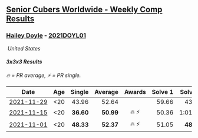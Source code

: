 <style>table {white-space: nowrap;}</style>
<link rel="stylesheet" type="text/css" href="/scw-comp/css/flags.css" />

## [Senior Cubers Worldwide - Weekly Comp Results](/scw-comp/results/)
### [Hailey Doyle](README.md) - [2021DOYL01](https://www.worldcubeassociation.org/persons/2021DOYL01?event=333)

<i class="flag flag-US" />&nbsp;United States

#### 3x3x3 Results

<span style="white-space: nowrap;">🔥 = PR average</span>, <span style="white-space: nowrap;">⚡ = PR single</span>.

| Date | Age | Single | Average | Awards | Solve 1 | Solve 2 | Solve 3 | Solve 4 | Solve 5 | Video |
| :--: | :--: | --: | --: | :--: | --: | --: | --: | --: | --: | :-- |
| [2021-11-29](../../results/2021-11-29/333.md) | <20 | 43.96 | 52.64 |  | 59.66 | 43.96 | 56.78 | 50.84 | 50.30 | [Desktop](https://www.facebook.com/events/401731615009477/permalink/410464144136224) / [Mobile](https://m.facebook.com/events/401731615009477?view=permalink&id=410464144136224) |
| [2021-11-15](../../results/2021-11-15/333.md) | <20 | **36.60** | **50.99** | 🔥 ⚡ | 50.36 | 1:01.35 | 57.52 | 45.09 | **36.60** | [Desktop](https://www.facebook.com/events/717487009641909/permalink/726062902117653) / [Mobile](https://m.facebook.com/events/717487009641909?view=permalink&id=726062902117653) |
| [2021-11-01](../../results/2021-11-01/333.md) | <20 | **48.33** | **52.37** | 🔥 ⚡ | 51.05 | **48.33** | 55.30 | 50.76 | 58.25 | [Desktop](https://www.facebook.com/events/556108165479652/permalink/560113918412410) / [Mobile](https://m.facebook.com/events/556108165479652?view=permalink&id=560113918412410) |


<!-- Global site tag (gtag.js) - Google Analytics -->
<script async src="https://www.googletagmanager.com/gtag/js?id=UA-86348435-3"></script>
<script>window.dataLayer = window.dataLayer || []; function gtag() {dataLayer.push(arguments);} gtag('js', new Date()); gtag('config', 'UA-86348435-3');</script>
